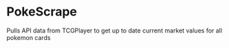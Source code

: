 # PokeScrape
Pulls API data from TCGPlayer to get up to date current market values for all pokemon cards

